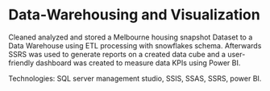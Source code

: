 # Data-Warehousing and Visualization
Cleaned analyzed and stored a Melbourne housing snapshot Dataset to a Data  Warehouse using ETL processing with snowflakes schema. Afterwards SSRS  was used to generate reports on a created data cube and a user-friendly  dashboard was created to measure data KPIs using Power BI. 

Technologies: SQL server management studio, SSIS, SSAS, SSRS, power BI.
